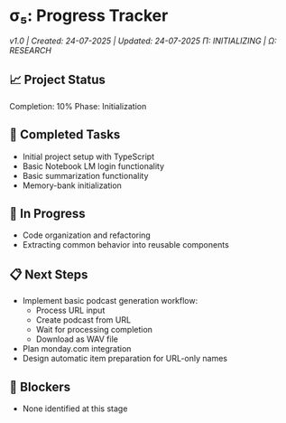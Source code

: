 # σ₅: Progress Tracker

_v1.0 | Created: 24-07-2025 | Updated: 24-07-2025_
_Π: INITIALIZING | Ω: RESEARCH_

## 📈 Project Status

Completion: 10%
Phase: Initialization

## 🏁 Completed Tasks

- Initial project setup with TypeScript
- Basic Notebook LM login functionality
- Basic summarization functionality
- Memory-bank initialization

## 🚧 In Progress

- Code organization and refactoring
- Extracting common behavior into reusable components

## 📋 Next Steps

- Implement basic podcast generation workflow:
  - Process URL input
  - Create podcast from URL
  - Wait for processing completion
  - Download as WAV file
- Plan monday.com integration
- Design automatic item preparation for URL-only names

## 🚩 Blockers

- None identified at this stage
